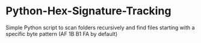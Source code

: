 # Python-Hex-Signature-Tracking
Simple Python script to scan folders recursively and find files starting with a specific byte pattern (AF 1B B1 FA by default)
